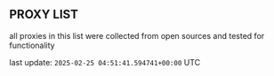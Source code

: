 ## PROXY LIST

all proxies in this list were collected from open sources and tested for functionality

last update: `2025-02-25 04:51:41.594741+00:00` UTC